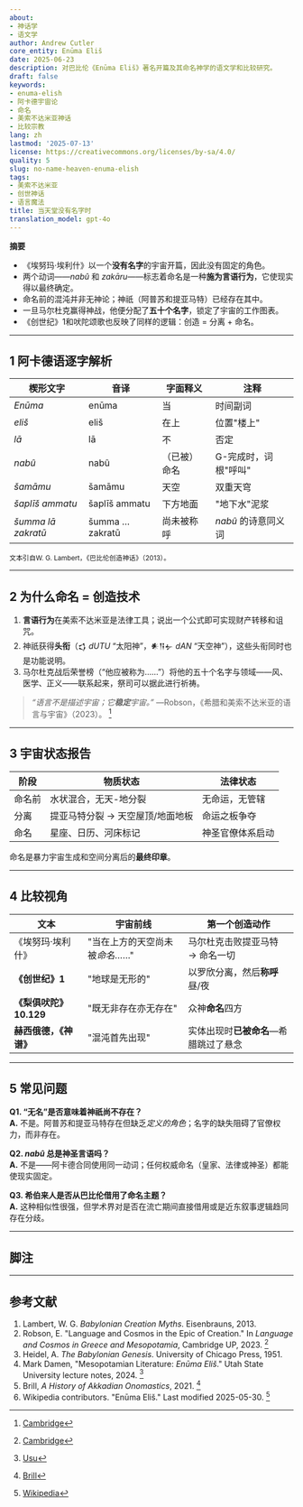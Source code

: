 ```yaml
---
about:
- 神话学
- 语文学
author: Andrew Cutler
core_entity: Enūma Eliš
date: 2025-06-23
description: 对巴比伦《Enūma Eliš》著名开篇及其命名神学的语文学和比较研究。
draft: false
keywords:
- enuma-elish
- 阿卡德宇宙论
- 命名
- 美索不达米亚神话
- 比较宗教
lang: zh
lastmod: '2025-07-13'
license: https://creativecommons.org/licenses/by-sa/4.0/
quality: 5
slug: no-name-heaven-enuma-elish
tags:
- 美索不达米亚
- 创世神话
- 语言魔法
title: 当天堂没有名字时
translation_model: gpt-4o
---
```


**摘要**

- 《埃努玛·埃利什》以一个**没有名字**的宇宙开篇，因此没有固定的角色。
- 两个动词——*nabû* 和 *zakāru*——标志着命名是一种**施为言语行为**，它使现实得以最终确定。
- 命名前的混沌并非无神论；神祇（阿普苏和提亚马特）已经存在其中。
- 一旦马尔杜克赢得神战，他便分配了**五十个名字**，锁定了宇宙的工作图表。
- 《创世纪》1和吠陀颂歌也反映了同样的逻辑：创造 = 分离 + 命名。

---

## 1 阿卡德语逐字解析

| 楔形文字 | 音译 | 字面释义 | 注释 |
|-----------|-----------------|---------------|------|
| *Enūma* | enūma | 当 | 时间副词 |
| *eliš* | eliš | 在上 | 位置"楼上" |
| *lā* | lā | 不 | 否定 |
| *nabû* | nabû | （已被）命名 | G-完成时，词根"呼叫" |
| *šamāmu* | šamāmu | 天空 | 双重天穹 |
| *šaplīš ammatu* | šaplīš ammatu | 下方地面 | "地下水"泥浆 |
| *šumma lā zakratū* | šumma … zakratū | 尚未被称呼 | *nabû* 的诗意同义词 |

<small>文本引自W. G. Lambert，《巴比伦创造神话》（2013）。</small>

---

## 2 为什么命名 = 创造技术

1. **言语行为**在美索不达米亚是法律工具；说出一个公式即可实现财产转移和诅咒。
2. 神祇获得**头衔**（𒌓 *dUTU* “太阳神”，𒀭𒀀𒉡 *dAN* “天空神”），这些头衔同时也是功能说明。
3. 马尔杜克战后荣誉榜（“他应被称为……”）将他的五十个名字与领域——风、医学、正义——联系起来，祭司可以据此进行祈祷。

> *“语言不是描述宇宙；它**稳定**宇宙。”* —Robson，《希腊和美索不达米亚的语言与宇宙》（2023）。 [^oai1]

---

## 3 宇宙状态报告

| 阶段 | 物质状态 | 法律状态 |
|-------|-----------------|--------------|
| 命名前 | 水状混合，无天-地分裂 | 无命运，无管辖 |
| 分离 | 提亚马特分裂 → 天空屋顶/地面地板 | 命运之板争夺 |
| 命名 | 星座、日历、河床标记 | 神圣官僚体系启动 |

命名是暴力宇宙生成和空间分离后的**最终印章**。

---

## 4 比较视角

| 文本 | 宇宙前线 | 第一个创造动作 |
|------|-----------------|---------------------|
| 《埃努玛·埃利什》 | "当在上方的天空尚未被*命名*……" | 马尔杜克击败提亚马特 → 命名一切 |
| **《创世纪》1** | "地球是无形的" | 以罗欣分离，然后**称呼**昼/夜 |
| **《梨俱吠陀》10.129** | "既无非存在亦无存在" | 众神**命名**四方 |
| **赫西俄德，《神谱》** | "混沌首先出现" | 实体出现时**已被命名**—希腊跳过了悬念 |

---

## 5 常见问题

**Q1. “无名”是否意味着神祇尚不存在？**  
**A.** 不是。阿普苏和提亚马特存在但缺乏*定义的角色*；名字的缺失阻碍了官僚权力，而非存在。

**Q2. *nabû* 总是神圣言语吗？**  
**A.** 不是——阿卡德合同使用同一动词；任何权威命名（皇家、法律或神圣）都能使现实固定。

**Q3. 希伯来人是否从巴比伦借用了命名主题？**  
**A.** 这种相似性很强，但学术界对是否在流亡期间直接借用或是近东叙事逻辑趋同存在分歧。

---

## 脚注

[^oai1]: [Cambridge](https://www.cambridge.org/core/books/language-and-cosmos-in-greece-and-mesopotamia/language-and-cosmos-in-the-epic-of-creation/F9C41567F74F95C1F57304FBEDC150A7)
[^oai2]: [Cambridge](https://www.cambridge.org/core/books/language-and-cosmos-in-greece-and-mesopotamia/language-and-cosmos-in-the-epic-of-creation/F9C41567F74F95C1F57304FBEDC150A7)
[^oai3]: [Usu](https://www.usu.edu/markdamen/ane/lectures/10.1.pdf)
[^oai4]: [Brill](https://brill.com/display/book/edcoll/9789004445215/BP000013.xml?language=en&srsltid=AfmBOootbSkXcBgdsX5fKz0oBE4GJjIznG0rbP0jDY2pSQ6IE6zQ4K5b)
[^oai5]: [Wikipedia](https://en.wikipedia.org/wiki/En%C5%ABma_Eli%C5%A1)
[^1]: Lambert，《巴比伦创造神话》（2013）第231页。
[^2]: Robson，《希腊和美索不达米亚的语言与宇宙》（剑桥，2023）。
[^3]: Heidel，《巴比伦创世记》（1951）第2章。

---

## 参考文献

1. Lambert, W. G. *Babylonian Creation Myths*. Eisenbrauns, 2013.
2. Robson, E. "Language and Cosmos in the Epic of Creation." In *Language and Cosmos in Greece and Mesopotamia*, Cambridge UP, 2023. [^oai2]
3. Heidel, A. *The Babylonian Genesis*. University of Chicago Press, 1951.
4. Mark Damen, "Mesopotamian Literature: *Enūma Eliš*." Utah State University lecture notes, 2024. [^oai3]
5. Brill, *A History of Akkadian Onomastics*, 2021. [^oai4]
6. Wikipedia contributors. "Enūma Eliš." Last modified 2025-05-30. [^oai5]
